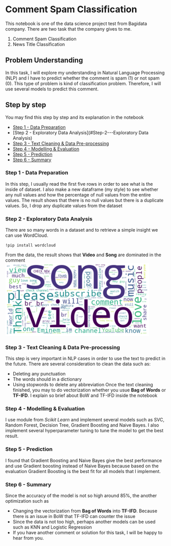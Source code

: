 # Comment Spam Classification
This notebook is one of the data science project test from Bagidata company. There are two task that the company gives to me.
1. Comment Spam Classification
2. News Title Classification

## Problem Understanding
In this task, I will explore my understanding in Natural Language Processing (NLP) and I have to predict whether the comment is spam (1) or not spam (0). This type of problem is kind of classification problem. Therefore, I will use several models to predict this comment.

## Step by step 
You may find this step by step and its explanation in the notebook
- [Step 1 - Data Preparation](#Step-1---Data-Preparation)
- [Step 2 - Exploratory Data Analysis](#Step-2---Exploratory Data Analysis)
- [Step 3 - Text Cleaning & Data Pre-processing](#Step-3---Text-Cleaning-&-Data-Pre-processing)
- [Step 4 - Modelling & Evaluation](#Step-4---Modelling-&-Evaluation)
- [Step 5 - Prediction](#Step-5---Prediction)
- [Step 6 - Summary](#Step-6---Summary)

### Step 1 - Data Preparation
In this step, I usually read the first five rows in order to see what is the inside of dataset. I also make a new dataframe (my style) to see whether any null values and how the percentage of null values from the entire values. The result shows that there is no null values but there is a duplicate values. So, I drop any duplicate values from the dataset

### Step 2 - Exploratory Data Analysis
There are so many words in a dataset and to retrieve a simple insight we can use WordCloud. 
```
!pip install wordcloud
```
From the data, the result shows that **Video** and **Song** are dominated in the comment
<img src="image/wordcloud.png" width="450" >

### Step 3 - Text Cleaning & Data Pre-processing
This step is very important in NLP cases in order to use the text to predict in the future. There are several consideration to clean the data such as:
- Deleting any punctuation
- The words should in a dictionary
- Using stopwords to delete any abbreviation
Once the text cleaning finished, you may to do vectorization whether you usue **Bag of Words** or **TF-IFD**. I explain so brief about BoW and TF-IFD inside the notebook

### Step 4 - Modelling & Evaluation
I use module from *Scikit Learn* and implement several models such as SVC, Random Forest, Decision Tree, Gradient Boosting and Naive Bayes. I also implement several hyperparameter tuning to tune the model to get the best result. 

### Step 5 - Prediction
I found that Gradient Boosting and Naive Bayes give the best performance and use Gradient boosting instead of Naive Bayes because based on the evaluation Gradient Boosting is the best fit for all models that I implement.

### Step 6 - Summary
Since the accuracy of the model is not so high around 85%, the another optimization such as 
- Changing the vectorization from **Bag of Words** into **TF-IFD**. Because there is an issue in BoW that TF-IFD can counter the issue
- Since the data is not too high, perhaps another models can be used such as KNN and Logistic Regression
- If you have another comment or solution for this task, I will be happy to hear from you.
